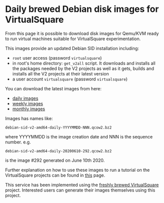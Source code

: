 Daily brewed Debian disk images for VirtualSquare
=====

From this page it is possible to download disk images for Qemu/KVM ready to run
virtual machines suitable for VirtualSquare experimentation.

This images provide an updated Debian SID installation including:

* `root` user access (password `virtualsquare`)
* in root's home directory: `get_v2all` script. It downloads and installs all the 
packages needed by the V2 projects as well as
it gets, builds and installs all the V2 projects at their latest version
* a user account `virtualsquare` (password `virtualsquare`)

You can download the latest images from here:

 * [daily images](daily_brewed/daily.html)
 * [weekly images](daily_brewed/weekly.html)
 * [monthly images](daily_brewed/monthly.html)

Images has names like:
```
debian-sid-v2-amd64-daily-YYYYMMDD-NNN.qcow2.bz2
```
where YYYYMMDD is the image creation date and NNN is the sequence number. e.g.
```
debian-sid-v2-amd64-daily-20200610-292.qcow2.bz2
```
is  the image #292 generated on June 10th 2020.

Further explanation on how to use these images to run a tutorial on the VirtualSquare projects
can be found in [this](tutorials/setup_the_vm.md) page.

This service has been implemented using the 
[freshly brewed VirtualSquare](https://github.com/virtualsquare/freshly_brewed_virtualsquare)
project. Interested users can generate their images themselves using this project.
